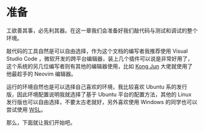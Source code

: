 # 准备

工欲善其事，必先利其器。在这一章我们会准备好我们敲代码与测试和调试的整个环境。

敲代码的工具自然是可以自由选择，作为这个文档的编写者我推荐使用 Visual Studio Code ，微软开发的跨平台编辑器，装上几个插件可以说是非常好用了，这个系统的另几位编写者则有其他的编辑器使用，比如 [Kong Jun](https://github.com/kongjun18) 大佬就使用了他最趁手的 Neovim 编辑器。

运行的环境自然也是可以选择自己喜欢的环境，我比较喜欢 Ubuntu 系的发行版，因此环境配置说明我就选择了基于 Ubuntu 平台的配置方法，其他的 Linux 发行版也可以自由选择，不要太古老就好，另外喜欢使用 Windows 的同学也可以尝试使用 [WSL](https://docs.microsoft.com/zh-cn/windows/wsl/)。

那么，下面就让我们开始吧。